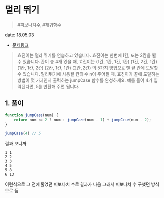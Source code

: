 # 멀리 뛰기

> #피보나치수, #재귀함수

date: 18.05.03

* [문제링크](https://programmers.co.kr/learn/challenge_codes/33)

> 효진이는 멀리 뛰기를 연습하고 있습니다. 효진이는 한번에 1칸, 또는 2칸을 뛸 수 있습니다. 칸이 총 4개 있을 때, 효진이는
(1칸, 1칸, 1칸, 1칸)
(1칸, 2칸, 1칸)
(1칸, 1칸, 2칸)
(2칸, 1칸, 1칸)
(2칸, 2칸)
의 5가지 방법으로 맨 끝 칸에 도달할 수 있습니다. 멀리뛰기에 사용될 칸의 수 n이 주어질 때, 효진이가 끝에 도달하는 방법이 몇 가지인지 출력하는 jumpCase 함수를 완성하세요. 예를 들어 4가 입력된다면, 5를 반환해 주면 됩니다.

## 1. 풀이

```js
function jumpCase(num) {
	return num <= 2 ? num : jumpCase(num - 1) + jumpCase(num - 2);
}

jumpCase(4) // 5
```

결과 보니까 
```
1 1
2 2
3 3
4 5
5 8
6 13 
```
이런식으로 그 전에 풀었던 피보나치 수로 결과가 나옴 그래서 피보나치 수 구했던 방식으로 품